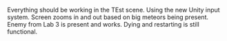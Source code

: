 Everything should be working in the TEst scene.
Using the new Unity input system.
Screen zooms in and out based on big meteors being present.
Enemy from Lab 3 is present and works.
Dying and restarting is still functional.
